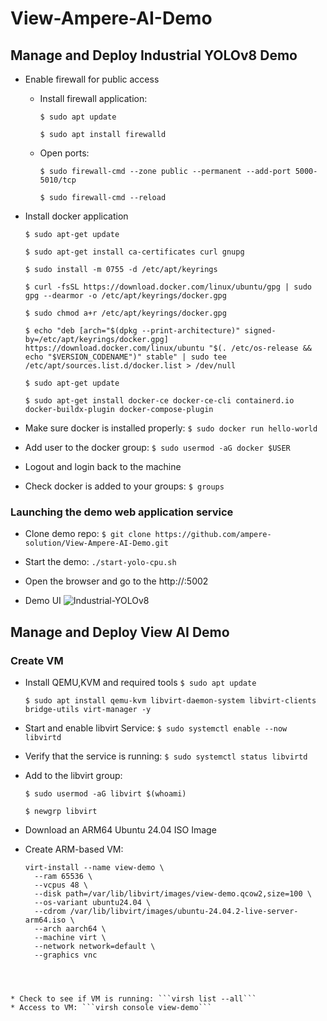 # View-Ampere-AI-Demo
## Manage and Deploy Industrial YOLOv8 Demo

* Enable firewall for public access
    + Install firewall application:
      
       ```$ sudo apt update```
      
       ```$ sudo apt install firewalld```


    + Open ports:

      ```$ sudo firewall-cmd --zone public --permanent --add-port 5000-5010/tcp```
      
      ```$ sudo firewall-cmd --reload```

* Install docker application
  
  ```$ sudo apt-get update```
  
  ```$ sudo apt-get install ca-certificates curl gnupg```

  ```$ sudo install -m 0755 -d /etc/apt/keyrings```

  ```$ curl -fsSL https://download.docker.com/linux/ubuntu/gpg | sudo gpg --dearmor -o /etc/apt/keyrings/docker.gpg```

  ```$ sudo chmod a+r /etc/apt/keyrings/docker.gpg```

  ```$ echo "deb [arch="$(dpkg --print-architecture)" signed-by=/etc/apt/keyrings/docker.gpg] https://download.docker.com/linux/ubuntu "$(. /etc/os-release && echo "$VERSION_CODENAME")" stable" | sudo tee /etc/apt/sources.list.d/docker.list > /dev/null```
         
  ```$ sudo apt-get update```

  ```$ sudo apt-get install docker-ce docker-ce-cli containerd.io docker-buildx-plugin docker-compose-plugin```

+ Make sure docker is installed properly:
     ```$ sudo docker run hello-world```

+ Add user to the docker group:
  ```$ sudo usermod -aG docker $USER```

 + Logout and login back to the machine
 + Check docker is added to your groups:
   ```$ groups```
  
### Launching the demo web application service
* Clone demo repo:
  ```$ git clone https://github.com/ampere-solution/View-Ampere-AI-Demo.git```

* Start the demo:
  ```./start-yolo-cpu.sh```

* Open the browser and go to the http://<ip-address>:5002
* Demo UI
  ![Industrial-YOLOv8](industrial-yolov8.png)

## Manage and Deploy View AI Demo
### Create VM 
* Install QEMU,KVM and required tools
  ```$ sudo apt update```

  ```$ sudo apt install qemu-kvm libvirt-daemon-system libvirt-clients bridge-utils virt-manager -y```

* Start and enable libvirt Service:
  ```$ sudo systemctl enable --now libvirtd```

* Verify that the service is running:
  ```$ sudo systemctl status libvirtd```

* Add to the libvirt group:
  
  ```$ sudo usermod -aG libvirt $(whoami)```

  ```$ newgrp libvirt```

* Download an ARM64 Ubuntu 24.04 ISO Image
* Create ARM-based VM:

  ```
  virt-install --name view-demo \
    --ram 65536 \
    --vcpus 48 \
    --disk path=/var/lib/libvirt/images/view-demo.qcow2,size=100 \
    --os-variant ubuntu24.04 \
    --cdrom /var/lib/libvirt/images/ubuntu-24.04.2-live-server-arm64.iso \
    --arch aarch64 \
    --machine virt \
    --network network=default \
    --graphics vnc
```



* Check to see if VM is running: ```virsh list --all```
* Access to VM: ```virsh console view-demo```
